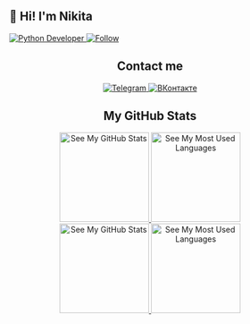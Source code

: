 <!-- About me -->
<h2>👋 Hi! I'm Nikita</h2>
<a href="https://img.shields.io/badge/Python%20Developer-blue?style=flat-square&logo=python&logoColor=white">
	<img src="https://img.shields.io/badge/Python%20Developer-blue?style=flat-square&logo=python&logoColor=white" alt="Python Developer">
</a>
<a href="https://img.shields.io/github/followers/fy5tew?style=social">
	<img src="https://img.shields.io/github/followers/fy5tew?style=social" alt="Follow">
</a>
<!-- My contacts -->
<div align="center">
	<h2>Contact me</h2>
	<a href="https://t.me/fy5tew">
		<img src=https://img.shields.io/badge/Telegram-27a7e8?style=for-the-badge&logo=telegram alt="Telegram">
	</a>
	<a href="https://vk.com/fy5tew">
		<img src="https://img.shields.io/badge/%D0%B2%D0%BA%D0%BE%D0%BD%D1%82%D0%B0%D0%BA%D1%82%D0%B5-%232E87FB.svg?&style=for-the-badge&logo=vk&logoColor=white" alt="ВКонтакте">
	</a>
</div>
<!-- GitHub stats -->
<h2 align="center">My GitHub Stats</h2>
<!-- DarkMode -->
<div align="center">
	<a href="https://github-readme-stats.vercel.app/api?custom_title=GitHub%20Stats&show_icons=true&hide_rank=false&count_private=true&disable_animations=true&username=fy5tew&cache_seconds=1800&locale=en&border_color=57a5fe&theme=github_dark#gh-dark-mode-only">
		<img src="https://github-readme-stats.vercel.app/api?custom_title=GitHub%20Stats&show_icons=true&hide_rank=false&count_private=true&disable_animations=true&username=fy5tew&cache_seconds=1800&locale=en&border_color=57a5fe&theme=github_dark#gh-dark-mode-only" alt="See My GitHub Stats" height=160>
	</a>
	<a href="https://github-readme-stats.vercel.app/api/top-langs/?custom_title=Most%20Used%20Languages&layout=compact&langs_count=10&username=fy5tew&cache_seconds=1800&locale=en&border_color=57a5fe&theme=github_dark#gh-dark-mode-only">
		<img src="https://github-readme-stats.vercel.app/api/top-langs/?custom_title=Most%20Used%20Languages&layout=compact&langs_count=10&username=fy5tew&cache_seconds=1800&locale=en&border_color=57a5fe&theme=github_dark#gh-dark-mode-only" alt="See My Most Used Languages" height=160>
	</a>
</div>
<!-- LightMode -->
<div align="center">
	<a href="https://github-readme-stats.vercel.app/api?custom_title=GitHub%20Stats&show_icons=true&hide_rank=false&count_private=true&disable_animations=true&username=fy5tew&cache_seconds=1800&locale=en&border_color=57a5fe&theme=github_light#gh-light-mode-only">
		<img src="https://github-readme-stats.vercel.app/api?custom_title=GitHub%20Stats&show_icons=true&hide_rank=false&count_private=true&disable_animations=true&username=fy5tew&cache_seconds=1800&locale=en&border_color=57a5fe&theme=github_light#gh-light-mode-only" alt="See My GitHub Stats" height=160>
	</a>
	<a href="https://github-readme-stats.vercel.app/api/top-langs/?custom_title=Most%20Used%20Languages&layout=compact&langs_count=10&username=fy5tew&cache_seconds=1800&locale=en&border_color=57a5fe&theme=github_light#gh-light-mode-only">
		<img src="https://github-readme-stats.vercel.app/api/top-langs/?custom_title=Most%20Used%20Languages&layout=compact&langs_count=10&username=fy5tew&cache_seconds=1800&locale=en&border_color=57a5fe&theme=github_light#gh-light-mode-only" alt="See My Most Used Languages" height=160>
	</a>
</div>